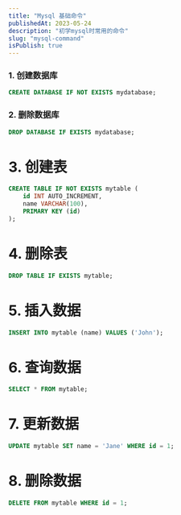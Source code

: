 ```yaml
---
title: "Mysql 基础命令"
publishedAt: 2023-05-24
description: "初学mysql时常用的命令"
slug: "mysql-command"
isPublish: true
---
```


### 1. 创建数据库
```sql
CREATE DATABASE IF NOT EXISTS mydatabase;
```

### 2. 删除数据库
```sql
DROP DATABASE IF EXISTS mydatabase;
```

# 3. 创建表
```sql
CREATE TABLE IF NOT EXISTS mytable (
    id INT AUTO_INCREMENT,
    name VARCHAR(100),
    PRIMARY KEY (id)
);
```

# 4. 删除表
```sql
DROP TABLE IF EXISTS mytable;
```

# 5. 插入数据
```sql
INSERT INTO mytable (name) VALUES ('John');
```

# 6. 查询数据
```sql
SELECT * FROM mytable;
```

# 7. 更新数据
```sql
UPDATE mytable SET name = 'Jane' WHERE id = 1;
```

# 8. 删除数据
```sql
DELETE FROM mytable WHERE id = 1;
```


